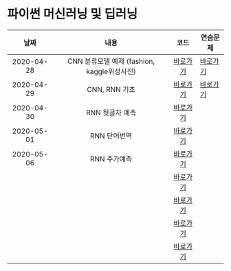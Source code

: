 # 파이썬 머신러닝 및 딥러닝

|    날짜    |                    내용                     |                            코드                             | 연습문제                      |
| :--------: | :-----------------------------------------: | :---------------------------------------------------------: | ----------------------------- |
| 2020-04-28 | CNN 분류모델 예제 (fashion, kaggle위성사진) | [바로가기](0428_CNN_분류모델(fashion,kaggle위성사진).ipynb) | [바로가기](./0428_cnn분류.md) |
| 2020-04-29 |                CNN, RNN 기초                |               [바로가기](0429_CNN_RNN.ipynb)                | [바로가기](./0429_CNN_RNN.md) |
| 2020-04-30 |               RNN 뒷글자 예측               |                 [바로가기](0430_RNN.ipynb)                  |                               |
| 2020-05-01 |                RNN 단어번역                 |       [바로가기](0501_RNN_tensorflow_단어번역.ipynb)        |                               |
| 2020-05-06 |                RNN 주가예측                 |             [바로가기](0506_RNN_주가예측.ipynb)             |                               |
|            |                                             |                        [바로가기]()                         |                               |
|            |                                             |                        [바로가기]()                         |                               |
|            |                                             |                        [바로가기]()                         |                               |
|            |                                             |                        [바로가기]()                         |                               |

